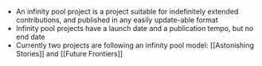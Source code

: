 - An infinity pool project is a project suitable for indefinitely extended contributions, and published in any easily update-able format
- Infinity pool projects have a launch date and a publication tempo, but no end date
- Currently two projects are following an infinity pool model: [[Astonishing Stories]] and [[Future Frontiers]]
